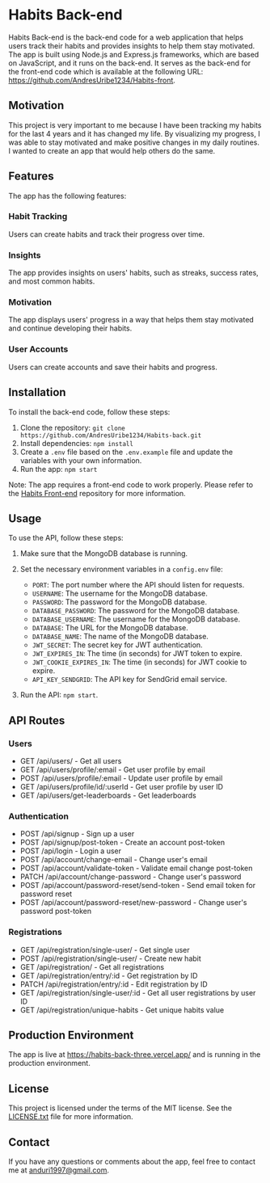 # Habits Back-end

Habits Back-end is the back-end code for a web application that helps users track their habits and provides insights to help them stay motivated. The app is built using Node.js and Express.js frameworks, which are based on JavaScript, and it runs on the back-end. It serves as the back-end for the front-end code which is available at the following URL: https://github.com/AndresUribe1234/Habits-front.

## Motivation

This project is very important to me because I have been tracking my habits for the last 4 years and it has changed my life. By visualizing my progress, I was able to stay motivated and make positive changes in my daily routines. I wanted to create an app that would help others do the same.

## Features

The app has the following features:

### Habit Tracking

Users can create habits and track their progress over time.

### Insights

The app provides insights on users' habits, such as streaks, success rates, and most common habits.

### Motivation

The app displays users' progress in a way that helps them stay motivated and continue developing their habits.

### User Accounts

Users can create accounts and save their habits and progress.

## Installation

To install the back-end code, follow these steps:

1. Clone the repository: `git clone https://github.com/AndresUribe1234/Habits-back.git`
2. Install dependencies: `npm install`
3. Create a `.env` file based on the `.env.example` file and update the variables with your own information.
4. Run the app: `npm start`

Note: The app requires a front-end code to work properly. Please refer to the [Habits Front-end](https://github.com/AndresUribe1234/Habits-front) repository for more information.

## Usage

To use the API, follow these steps:

1. Make sure that the MongoDB database is running.
2. Set the necessary environment variables in a `config.env` file:

   - `PORT`: The port number where the API should listen for requests.
   - `USERNAME`: The username for the MongoDB database.
   - `PASSWORD`: The password for the MongoDB database.
   - `DATABASE_PASSWORD`: The password for the MongoDB database.
   - `DATABASE_USERNAME`: The username for the MongoDB database.
   - `DATABASE`: The URL for the MongoDB database.
   - `DATABASE_NAME`: The name of the MongoDB database.
   - `JWT_SECRET`: The secret key for JWT authentication.
   - `JWT_EXPIRES_IN`: The time (in seconds) for JWT token to expire.
   - `JWT_COOKIE_EXPIRES_IN`: The time (in seconds) for JWT cookie to expire.
   - `API_KEY_SENDGRID`: The API key for SendGrid email service.

3. Run the API: `npm start`.

## API Routes

### Users

- GET /api/users/ - Get all users
- GET /api/users/profile/:email - Get user profile by email
- POST /api/users/profile/:email - Update user profile by email
- GET /api/users/profile/id/:userId - Get user profile by user ID
- GET /api/users/get-leaderboards - Get leaderboards

### Authentication

- POST /api/signup - Sign up a user
- POST /api/signup/post-token - Create an account post-token
- POST /api/login - Login a user
- POST /api/account/change-email - Change user's email
- POST /api/account/validate-token - Validate email change post-token
- PATCH /api/account/change-password - Change user's password
- POST /api/account/password-reset/send-token - Send email token for password reset
- POST /api/account/password-reset/new-password - Change user's password post-token

### Registrations

- GET /api/registration/single-user/ - Get single user
- POST /api/registration/single-user/ - Create new habit
- GET /api/registration/ - Get all registrations
- GET /api/registration/entry/:id - Get registration by ID
- PATCH /api/registration/entry/:id - Edit registration by ID
- GET /api/registration/single-user/:id - Get all user registrations by user ID
- GET /api/registration/unique-habits - Get unique habits value

## Production Environment

The app is live at https://habits-back-three.vercel.app/ and is running in the production environment.

## License

This project is licensed under the terms of the MIT license. See the [LICENSE.txt](https://github.com/AndresUribe1234/Habits-back/blob/main/LICENSE.txt) file for more information.

## Contact

If you have any questions or comments about the app, feel free to contact me at [anduri1997@gmail.com](mailto:anduri1997@gmail.com).
